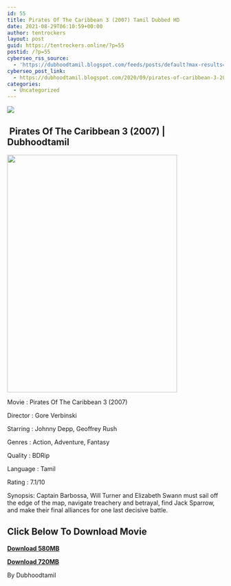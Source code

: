 ```yaml
---
id: 55
title: Pirates Of The Caribbean 3 (2007) Tamil Dubbed HD
date: 2021-08-29T06:10:59+00:00
author: tentrockers
layout: post
guid: https://tentrockers.online/?p=55
postid: /?p=55
cyberseo_rss_source:
  - 'https://dubhoodtamil.blogspot.com/feeds/posts/default?max-results=150&start-index=1'
cyberseo_post_link:
  - https://dubhoodtamil.blogspot.com/2020/09/pirates-of-caribbean-3-2007-tamil.html
categories:
  - Uncategorized
---
```

<div class="media_block">
  <img src="https://1.bp.blogspot.com/-whjPDYL16rw/X3LoOVsrHdI/AAAAAAAAClQ/vL08fO6B6dYQnXXJ-IFY07sCCHc6RvlYQCNcBGAsYHQ/s72-w395-h552-c/AWEIP.jpg" class="media_thumbnail" />
</div>

## &nbsp;Pirates Of The Caribbean 3 (2007) | Dubhoodtamil

<div class="separator">
  <a href="https://1.bp.blogspot.com/-whjPDYL16rw/X3LoOVsrHdI/AAAAAAAAClQ/vL08fO6B6dYQnXXJ-IFY07sCCHc6RvlYQCNcBGAsYHQ/s750/AWEIP.jpg" imageanchor="1"><img loading="lazy" border="0" data-original-height="750" data-original-width="536" height="552" src="https://1.bp.blogspot.com/-whjPDYL16rw/X3LoOVsrHdI/AAAAAAAAClQ/vL08fO6B6dYQnXXJ-IFY07sCCHc6RvlYQCNcBGAsYHQ/w395-h552/AWEIP.jpg" width="395" /></a>
</div>

Movie	<span></span>:	<span></span>Pirates Of The Caribbean 3 (2007)&nbsp;

Director	<span></span>:	<span></span>Gore Verbinski&nbsp;

Starring	<span></span>:	<span></span>Johnny Depp, Geoffrey Rush&nbsp;

Genres	<span></span>:	<span></span>Action, Adventure, Fantasy&nbsp;

Quality	<span></span>:	<span></span>BDRip&nbsp;

Language	<span></span>:	<span></span>Tamil&nbsp;

Rating	<span></span>:	<span></span>7.1/10

Synopsis: Captain Barbossa, Will Turner and Elizabeth Swann must sail off the edge of the map, navigate treachery and betrayal, find Jack Sparrow, and make their final alliances for one last decisive battle.

## **<span>Click Below To Download Movie</span>**

**<span><a href="https://oncehelp.com/p-o-c-3-1" target="_blank" rel="noopener">Download 580MB</a></span>**

**<span><a href="https://oncehelp.com/p-o-c-3-2" target="_blank" rel="noopener">Download 720MB</a></span>**

By Dubhoodtamil